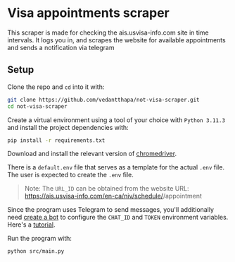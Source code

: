 # Visa appointments scraper

This scraper is made for checking the ais.usvisa-info.com site in time intervals. It logs you in, and scrapes the website for available appointments and sends a notification via telegram

## Setup

Clone the repo and `cd` into it with:

```sh
git clone https://github.com/vedantthapa/not-visa-scraper.git
cd not-visa-scraper
```

Create a virtual environment using a tool of your choice with `Python 3.11.3` and install the project dependencies with:

```sh
pip install -r requirements.txt
```

Download and install the relevant version of [chromedriver](https://chromedriver.chromium.org/downloads).

There is a `default.env` file that serves as a template for the actual `.env` file. The user is expected to create the `.env` file.

> Note: The `URL_ID` can be obtained from the website URL: https://ais.usvisa-info.com/en-ca/niv/schedule/<YOUR-URL-ID>/appointment

Since the program uses Telegram to send messages, you'll additionally need [create a bot](https://core.telegram.org/bots#how-do-i-create-a-bot) to configure the `CHAT_ID` and `TOKEN` environment variables. Here's a [tutorial](https://medium.com/codex/using-python-to-send-telegram-messages-in-3-simple-steps-419a8b5e5e2).

Run the program with:

```sh
python src/main.py
```
